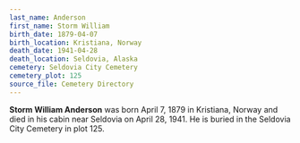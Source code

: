 ```yaml
---
last_name: Anderson
first_name: Storm William
birth_date: 1879-04-07
birth_location: Kristiana, Norway
death_date: 1941-04-28
death_location: Seldovia, Alaska
cemetery: Seldovia City Cemetery
cemetery_plot: 125
source_file: Cemetery Directory
---
```

**Storm William   Anderson**  was born April 7, 1879 in Kristiana, Norway and died in his cabin near Seldovia on April 28, 1941. He is buried in the Seldovia City Cemetery in plot 125.  
